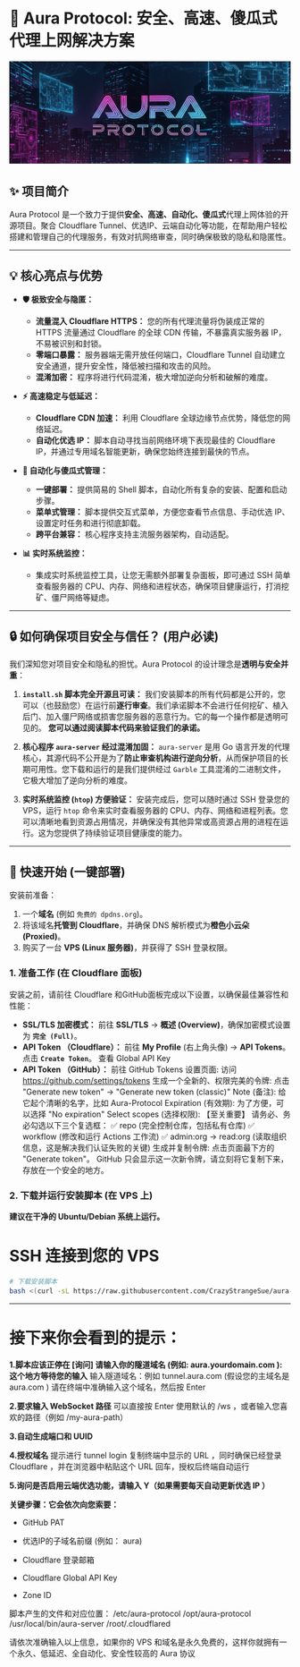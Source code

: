 # 🚀 Aura Protocol: 安全、高速、傻瓜式代理上网解决方案

![Aura Protocol Banner](https://github.com/CrazyStrangeSue/Aura-IP-Hunter/blob/main/images/aura-logo.png?raw=true)

## ✨ 项目简介

Aura Protocol 是一个致力于提供**安全、高速、自动化、傻瓜式**代理上网体验的开源项目。聚合 Cloudflare Tunnel、优选IP、云端自动化等功能，在帮助用户轻松搭建和管理自己的代理服务，有效对抗网络审查，同时确保极致的隐私和隐匿性。

---

## 💡 核心亮点与优势

*   **🛡️ 极致安全与隐匿：**
    *   **流量混入 Cloudflare HTTPS：** 您的所有代理流量将伪装成正常的 HTTPS 流量通过 Cloudflare 的全球 CDN 传输，不暴露真实服务器 IP，不易被识别和封锁。
    *   **零端口暴露：** 服务器端无需开放任何端口，Cloudflare Tunnel 自动建立安全通道，提升安全性，降低被扫描和攻击的风险。
    *   **混淆加密：** 程序将进行代码混淆，极大增加逆向分析和破解的难度。

*   **⚡ 高速稳定与低延迟：**
    *   **Cloudflare CDN 加速：** 利用 Cloudflare 全球边缘节点优势，降低您的网络延迟。
    *   **自动化优选 IP：** 脚本自动寻找当前网络环境下表现最佳的 Cloudflare IP，并通过专用域名智能更新，确保您始终连接到最快的节点。

*   **🤖 自动化与傻瓜式管理：**
    *   **一键部署：** 提供简易的 Shell 脚本，自动化所有复杂的安装、配置和启动步骤。
    *   **菜单式管理：** 脚本提供交互式菜单，方便您查看节点信息、手动优选 IP、设置定时任务和进行彻底卸载。
    *   **跨平台兼容：** 核心程序支持主流服务器架构，自动适配。

*   **📊 实时系统监控：**
    *   集成实时系统监控工具，让您无需额外部署复杂面板，即可通过 SSH 简单查看服务器的 CPU、内存、网络和进程状态，确保项目健康运行，打消挖矿、僵尸网络等疑虑。

---

## 🔒 如何确保项目安全与信任？ (用户必读)

我们深知您对项目安全和隐私的担忧。Aura Protocol 的设计理念是**透明与安全并重**：

1.  **`install.sh` 脚本完全开源且可读：** 
    我们安装脚本的所有代码都是公开的，您可以（也鼓励您）在运行前**逐行审查**。我们承诺脚本不会进行任何挖矿、植入后门、加入僵尸网络或损害您服务器的恶意行为。它的每一个操作都是透明可见的。
    **您可以通过阅读脚本代码来验证我们的承诺。**

2.  **核心程序 `aura-server` 经过混淆加固：**
    `aura-server` 是用 Go 语言开发的代理核心，其源代码不公开是为了**防止审查机构进行逆向分析**，从而保护项目的长期可用性。您下载和运行的是我们提供经过 `Garble` 工具混淆的二进制文件，它极大增加了逆向分析的难度。

3.  **实时系统监控 (`htop`) 方便验证：**
    安装完成后，您可以随时通过 SSH 登录您的 VPS，运行 `htop` 命令来实时查看服务器的 CPU、内存、网络和进程列表。您可以清晰地看到资源占用情况，并确保没有其他异常或高资源占用的进程在运行。这为您提供了持续验证项目健康度的能力。

---

## 🚀 快速开始 (一键部署)

安装前准备：
1.  一个**域名** (例如 `免费的 dpdns.org`)。
2.  将该域名**托管到 Cloudflare**，并确保 DNS 解析模式为**橙色小云朵 (Proxied)**。
3.  购买了一台 **VPS (Linux 服务器)**，并获得了 SSH 登录权限。

### 1. 准备工作 (在 Cloudflare 面板)

安装之前，请前往 Cloudflare 和GitHub面板完成以下设置，以确保最佳兼容性和性能：

*   **SSL/TLS 加密模式：**
    前往 **SSL/TLS** -> **概述 (Overview)**，确保加密模式设置为 **`完全 (Full)`**。
*   **API Token （Cloudflare）：**
    前往 **My Profile** (右上角头像) -> **API Tokens**。点击 **`Create Token`**。
    查看 Global API Key
*   **API Token （GitHub）：**
    前往 GitHub Tokens 设置页面:
       访问 https://github.com/settings/tokens
    生成一个全新的、权限完美的令牌:
       点击 "Generate new token" -> "Generate new token (classic)"
       Note (备注): 给它起个清晰的名字，比如 Aura-Protocol
       Expiration (有效期): 为了方便，可以选择 "No expiration"
       Select scopes (选择权限): 【至关重要】 请务必、务必勾选以下三个复选框：
          ✅ repo (完全控制仓库，包括私有仓库)
          ✅ workflow (修改和运行 Actions 工作流)
          ✅ admin:org -> read:org (读取组织信息，这是解决我们认证失败的关键)
    生成并复制令牌:
       点击页面最下方的 "Generate token"。
       GitHub 只会显示这一次新令牌，请立刻将它复制下来，存放在一个安全的地方。
    

### 2. 下载并运行安装脚本 (在 VPS 上)

**建议在干净的 Ubuntu/Debian 系统上运行。**

# SSH 连接到您的 VPS

```bash
# 下载安装脚本
bash <(curl -sL https://raw.githubusercontent.com/CrazyStrangeSue/aura-protocol/main/install.sh)
```
---

# 接下来你会看到的提示：

**1.脚本应该正停在 [询问] 请输入你的隧道域名 (例如: aura.yourdomain.com ): 这个地方等待您的输入**
   输入隧道域名：例如 tunnel.aura.com (假设您的主域名是 aura.com )
   请在终端中准确输入这个域名，然后按 Enter
   
**2.要求输入 WebSocket 路径**
   可以直接按 Enter 使用默认的 /ws ，或者输入您喜欢的路径（例如 /my-aura-path）

**3.自动生成端口和 UUID**

**4.授权域名**
   提示进行 tunnel login
   复制终端中显示的 URL ，同时确保已经登录 Cloudflare ，并在浏览器中粘贴这个 URL 回车，授权后终端自动运行

**5.询问是否启用云端优选功能，请输入 Y（如果需要每天自动更新优选 IP ）**

**关键步骤：它会依次向您索要：**

   - GitHub PAT

   - 优选IP的子域名前缀 (例如： aura)

   - Cloudflare 登录邮箱

   - Cloudflare Global API Key

   -  Zone ID

脚本产生的文件和对应位置：
/etc/aura-protocol 
/opt/aura-protocol 
/usr/local/bin/aura-server 
/root/.cloudflared

请依次准确输入以上信息，如果你的 VPS 和域名是永久免费的，这样你就拥有一个永久、低延迟、全自动化、安全性较高的 Aura 协议
